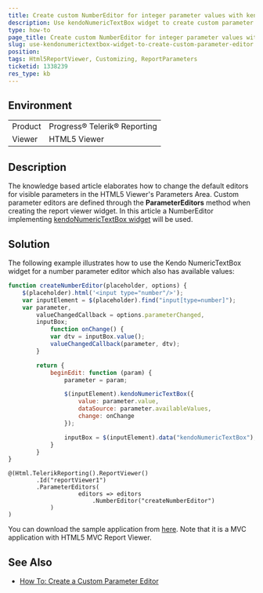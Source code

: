 ```yaml
---
title: Create custom NumberEditor for integer parameter values with kendoNumericTextBox widget
description: Use kendoNumericTextBox widget to create custom parameter editor
type: how-to
page_title: Create custom NumberEditor for integer parameter values with kendoNumericTextBox widget
slug: use-kendonumerictextbox-widget-to-create-custom-parameter-editor
position: 
tags: Html5ReportViewer, Customizing, ReportParameters
ticketid: 1338239
res_type: kb
---
```


## Environment
<table>
	<tr>
		<td>Product</td>
		<td>Progress® Telerik® Reporting</td>
	</tr>
	<tr>
		<td>Viewer</td>
		<td>HTML5 Viewer</td>
	</tr>
</table>


## Description
The knowledge based article elaborates how to change the default editors for visible parameters in the HTML5 Viewer's Parameters Area.
Custom parameter editors are defined through the **ParameterEditors** method when creating the report viewer widget. In this article a NumberEditor implementing [kendoNumericTextBox widget](https://docs.telerik.com/kendo-ui/controls/editors/numerictextbox/overview) will be used.

## Solution
The following example illustrates how to use the Kendo NumericTextBox widget for a number parameter editor which also has available values:
```JavaScript
function createNumberEditor(placeholder, options) {
	$(placeholder).html('<input type="number"/>');
	var inputElement = $(placeholder).find("input[type=number]");
	var parameter,
		valueChangedCallback = options.parameterChanged,
		inputBox;
			function onChange() {
			var dtv = inputBox.value();
			valueChangedCallback(parameter, dtv);
		}

		return {
			beginEdit: function (param) {
				parameter = param;

				$(inputElement).kendoNumericTextBox({
					value: parameter.value,
					dataSource: parameter.availableValues,
					change: onChange
				});

				inputBox = $(inputElement).data("kendoNumericTextBox");
			}
		}
}
```
```
@(Html.TelerikReporting().ReportViewer()
        .Id("reportViewer1")
        .ParameterEditors(
                    editors => editors
                        .NumberEditor("createNumberEditor")
            )
)
```

You can download the sample application from [here](https://www.telerik.com/docs/default-source/knowledgebasearticleattachments/reporting/numbereditorsample.zip?sfvrsn=97fa2518_2). 
Note that it is a MVC application with HTML5 MVC Report Viewer.

## See Also
- [How To: Create a Custom Parameter Editor](../html5-mvc-report-viewer-customizing-custom-parameters-editor)
